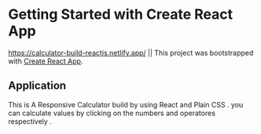 # Getting Started with Create React App

https://calculator-build-reactjs.netlify.app/ || This project was bootstrapped with [Create React App](https://github.com/facebook/create-react-app).

## Application
This is A Responsive Calculator build by using React and Plain CSS . you can calculate values by clicking on the numbers and operatores respectively .

